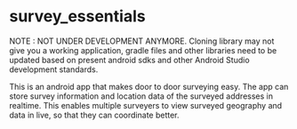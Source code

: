 # survey_essentials
NOTE : NOT UNDER DEVELOPMENT ANYMORE. Cloning library may not give you a working application, gradle files and other libraries need to be updated based on present android sdks and other Android Studio development standards.

This is an android app that makes door to door surveying easy. The app can store survey information and location data of the surveyed addresses in realtime. This enables multiple surveyers to view surveyed geography and data in live, so that they can coordinate better. 
